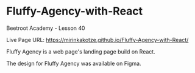 # Fluffy-Agency-with-React
Beetroot Academy - Lesson 40

Live Page URL: https://mirinkakotze.github.io/Fluffy-Agency-with-React/

Fluffy Agency is a web page's landing page build on React. 

The design for Fluffy Agency was available on Figma.
